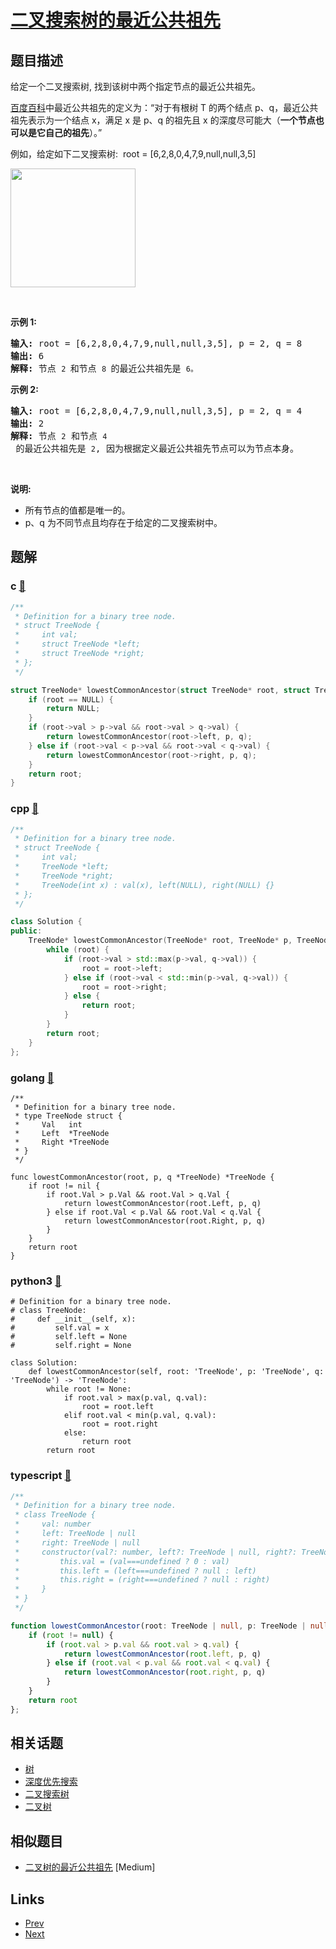 
# [二叉搜索树的最近公共祖先](https://leetcode-cn.com/problems/lowest-common-ancestor-of-a-binary-search-tree)

## 题目描述

<p>给定一个二叉搜索树, 找到该树中两个指定节点的最近公共祖先。</p>

<p><a href="https://baike.baidu.com/item/%E6%9C%80%E8%BF%91%E5%85%AC%E5%85%B1%E7%A5%96%E5%85%88/8918834?fr=aladdin" target="_blank">百度百科</a>中最近公共祖先的定义为：&ldquo;对于有根树 T 的两个结点 p、q，最近公共祖先表示为一个结点 x，满足 x 是 p、q 的祖先且 x 的深度尽可能大（<strong>一个节点也可以是它自己的祖先</strong>）。&rdquo;</p>

<p>例如，给定如下二叉搜索树:&nbsp; root =&nbsp;[6,2,8,0,4,7,9,null,null,3,5]</p>

<p><img alt="" src="https://assets.leetcode-cn.com/aliyun-lc-upload/uploads/2018/12/14/binarysearchtree_improved.png" style="height: 190px; width: 200px;"></p>

<p>&nbsp;</p>

<p><strong>示例 1:</strong></p>

<pre><strong>输入:</strong> root = [6,2,8,0,4,7,9,null,null,3,5], p = 2, q = 8
<strong>输出:</strong> 6 
<strong>解释: </strong>节点 <code>2 </code>和节点 <code>8 </code>的最近公共祖先是 <code>6。</code>
</pre>

<p><strong>示例 2:</strong></p>

<pre><strong>输入:</strong> root = [6,2,8,0,4,7,9,null,null,3,5], p = 2, q = 4
<strong>输出:</strong> 2
<strong>解释: </strong>节点 <code>2</code> 和节点 <code>4</code> 的最近公共祖先是 <code>2</code>, 因为根据定义最近公共祖先节点可以为节点本身。</pre>

<p>&nbsp;</p>

<p><strong>说明:</strong></p>

<ul>
	<li>所有节点的值都是唯一的。</li>
	<li>p、q 为不同节点且均存在于给定的二叉搜索树中。</li>
</ul>


## 题解

### c [🔗](lowest-common-ancestor-of-a-binary-search-tree.c) 
```c
/**
 * Definition for a binary tree node.
 * struct TreeNode {
 *     int val;
 *     struct TreeNode *left;
 *     struct TreeNode *right;
 * };
 */

struct TreeNode* lowestCommonAncestor(struct TreeNode* root, struct TreeNode* p, struct TreeNode* q) {
    if (root == NULL) {
        return NULL;
    }
    if (root->val > p->val && root->val > q->val) {
        return lowestCommonAncestor(root->left, p, q);
    } else if (root->val < p->val && root->val < q->val) {
        return lowestCommonAncestor(root->right, p, q);
    }
    return root;    
}
```
### cpp [🔗](lowest-common-ancestor-of-a-binary-search-tree.cpp) 
```cpp
/**
 * Definition for a binary tree node.
 * struct TreeNode {
 *     int val;
 *     TreeNode *left;
 *     TreeNode *right;
 *     TreeNode(int x) : val(x), left(NULL), right(NULL) {}
 * };
 */

class Solution {
public:
    TreeNode* lowestCommonAncestor(TreeNode* root, TreeNode* p, TreeNode* q) {
        while (root) {
            if (root->val > std::max(p->val, q->val)) {
                root = root->left;
            } else if (root->val < std::min(p->val, q->val)) {
                root = root->right;
            } else {
                return root;
            }
        }
        return root;
    }
};
```
### golang [🔗](lowest-common-ancestor-of-a-binary-search-tree.go) 
```golang
/**
 * Definition for a binary tree node.
 * type TreeNode struct {
 *     Val   int
 *     Left  *TreeNode
 *     Right *TreeNode
 * }
 */

func lowestCommonAncestor(root, p, q *TreeNode) *TreeNode {
    if root != nil {
        if root.Val > p.Val && root.Val > q.Val {
            return lowestCommonAncestor(root.Left, p, q)
        } else if root.Val < p.Val && root.Val < q.Val {
            return lowestCommonAncestor(root.Right, p, q)
        }
    }
    return root
}
```
### python3 [🔗](lowest-common-ancestor-of-a-binary-search-tree.py) 
```python3
# Definition for a binary tree node.
# class TreeNode:
#     def __init__(self, x):
#         self.val = x
#         self.left = None
#         self.right = None

class Solution:
    def lowestCommonAncestor(self, root: 'TreeNode', p: 'TreeNode', q: 'TreeNode') -> 'TreeNode':
        while root != None:
            if root.val > max(p.val, q.val):
                root = root.left
            elif root.val < min(p.val, q.val):
                root = root.right
            else: 
                return root
        return root
```
### typescript [🔗](lowest-common-ancestor-of-a-binary-search-tree.ts) 
```typescript
/**
 * Definition for a binary tree node.
 * class TreeNode {
 *     val: number
 *     left: TreeNode | null
 *     right: TreeNode | null
 *     constructor(val?: number, left?: TreeNode | null, right?: TreeNode | null) {
 *         this.val = (val===undefined ? 0 : val)
 *         this.left = (left===undefined ? null : left)
 *         this.right = (right===undefined ? null : right)
 *     }
 * }
 */

function lowestCommonAncestor(root: TreeNode | null, p: TreeNode | null, q: TreeNode | null): TreeNode | null {
	if (root != null) {
        if (root.val > p.val && root.val > q.val) {
            return lowestCommonAncestor(root.left, p, q)
        } else if (root.val < p.val && root.val < q.val) {
            return lowestCommonAncestor(root.right, p, q)
        }
    }
    return root
};
```


## 相关话题

- [树](../../tags/tree.md) 
- [深度优先搜索](../../tags/depth-first-search.md) 
- [二叉搜索树](../../tags/binary-search-tree.md) 
- [二叉树](../../tags/binary-tree.md) 


## 相似题目

- [二叉树的最近公共祖先](../lowest-common-ancestor-of-a-binary-tree/README.md)  [Medium] 


## Links

- [Prev](../palindrome-linked-list/README.md) 
- [Next](../lowest-common-ancestor-of-a-binary-tree/README.md) 

